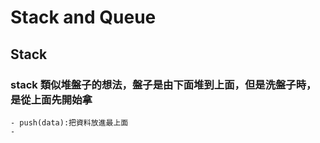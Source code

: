 # Stack and Queue
## Stack
### stack 類似堆盤子的想法，盤子是由下面堆到上面，但是洗盤子時，是從上面先開始拿
    - push(data):把資料放進最上面
    - 
